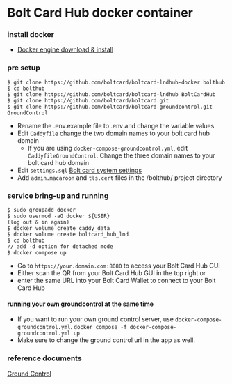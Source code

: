 # Bolt Card Hub docker container

### install docker

- [Docker engine download & install](https://docs.docker.com/engine/install/)
   
### pre setup
```
$ git clone https://github.com/boltcard/boltcard-lndhub-docker bolthub
$ cd bolthub
$ git clone https://github.com/boltcard/boltcard-lndhub BoltCardHub
$ git clone https://github.com/boltcard/boltcard.git
$ git clone https://github.com/boltcard/boltcard-groundcontrol.git GroundControl
```
- Rename the .env.example file to .env and change the variable values
- Edit `Caddyfile` change the two domain names to your bolt card hub domain
   - If you are using `docker-compose-groundcontrol.yml`, edit `CaddyfileGroundControl`. Change the three domain names to your bolt card hub domain
- Edit `settings.sql` [Bolt card system settings](https://github.com/boltcard/boltcard/blob/main/docs/SETTINGS.md)
- Add `admin.macaroon` and `tls.cert` files in the /bolthub/ project directory

### service bring-up and running
```
$ sudo groupadd docker
$ sudo usermod -aG docker ${USER}
(log out & in again)
$ docker volume create caddy_data
$ docker volume create boltcard_hub_lnd
$ cd bolthub
// add -d option for detached mode
$ docker compose up
```
- Go to `https://your.domain.com:8080` to access your Bolt Card Hub GUI 
- Either scan the QR from your Bolt Card Hub GUI in the top right or
- enter the same URL into your Bolt Card Wallet to connect to your Bolt Card Hub


#### running your own groundcontrol at the same time
- If you want to run your own ground control server, use `docker-compose-groundcontrol.yml`. `docker compose -f docker-compose-groundcontrol.yml up`
- Make sure to change the ground control url in the app as well.

### reference documents

[Ground Control](https://github.com/BlueWallet/GroundControl)

